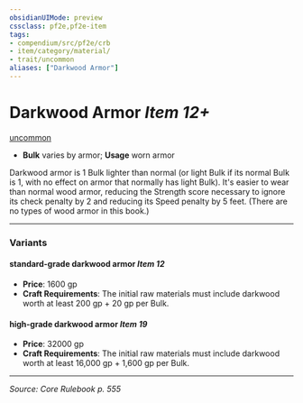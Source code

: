 ```yaml
---
obsidianUIMode: preview
cssclass: pf2e,pf2e-item
tags:
- compendium/src/pf2e/crb
- item/category/material/
- trait/uncommon
aliases: ["Darkwood Armor"]
---
```

# Darkwood Armor *Item 12+*  
[uncommon](uncommon.md "Uncommon Rarity Trait")  

- **Bulk** varies by armor; **Usage** worn armor

Darkwood armor is 1 Bulk lighter than normal (or light Bulk if its normal Bulk is 1, with no effect on armor that normally has light Bulk). It's easier to wear than normal wood armor, reducing the Strength score necessary to ignore its check penalty by 2 and reducing its Speed penalty by 5 feet. (There are no types of wood armor in this book.)

---

### Variants

#### standard-grade darkwood armor *Item 12*

- **Price**: 1600 gp
- **Craft Requirements**: The initial raw materials must include darkwood worth at least 200 gp + 20 gp per Bulk.

#### high-grade darkwood armor *Item 19*

- **Price**: 32000 gp
- **Craft Requirements**: The initial raw materials must include darkwood worth at least 16,000 gp + 1,600 gp per Bulk.

---
*Source: Core Rulebook p. 555*